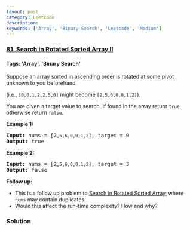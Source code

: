 ```yaml
---
layout: post
category: Leetcode
description: 
keywords: ['Array', 'Binary Search', 'Leetcode', 'Medium']
---
```

### [81. Search in Rotated Sorted Array II](https://leetcode.com/problems/search-in-rotated-sorted-array-ii)

#### Tags: 'Array', 'Binary Search'

<div class="content__u3I1 question-content__JfgR"><div><p>Suppose an array sorted in ascending order is rotated at some pivot unknown to you beforehand.</p>
<p>(i.e., <code>[0,0,1,2,2,5,6]</code> might become <code>[2,5,6,0,0,1,2]</code>).</p>
<p>You are given a target value to search. If found in the array return <code>true</code>, otherwise return <code>false</code>.</p>
<p><strong>Example 1:</strong></p>
<pre><strong>Input:</strong> nums = [2<code>,5,6,0,0,1,2]</code>, target = 0
<strong>Output:</strong> true
</pre>
<p><strong>Example 2:</strong></p>
<pre><strong>Input:</strong> nums = [2<code>,5,6,0,0,1,2]</code>, target = 3
<strong>Output:</strong> false</pre>
<p><strong>Follow up:</strong></p>
<ul>
<li>This is a follow up problem to <a href="/problems/search-in-rotated-sorted-array/description/">Search in Rotated Sorted Array</a>, where <code>nums</code> may contain duplicates.</li>
<li>Would this affect the run-time complexity? How and why?</li>
</ul>
</div></div>

### Solution
